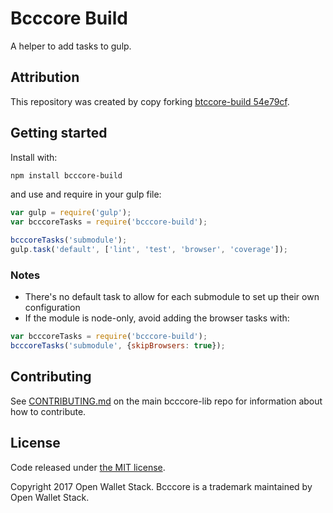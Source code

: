 Bcccore Build
=======

A helper to add tasks to gulp.

## Attribution

This repository was created by copy forking [btccore-build 54e79cf](https://github.com/owstack/btccore-build/commit/54e79cfe5404c37ead8073e13cff2a4574ded952).

## Getting started

Install with:

```sh
npm install bcccore-build
```

and use and require in your gulp file: 

```javascript
var gulp = require('gulp');
var bcccoreTasks = require('bcccore-build');

bcccoreTasks('submodule');
gulp.task('default', ['lint', 'test', 'browser', 'coverage']);
```

### Notes

* There's no default task to allow for each submodule to set up their own configuration
* If the module is node-only, avoid adding the browser tasks with:
```javascript
var bcccoreTasks = require('bcccore-build');
bcccoreTasks('submodule', {skipBrowsers: true});
```

## Contributing

See [CONTRIBUTING.md](https://github.com/owstack/bcccore-lib) on the main bcccore-lib repo for information about how to contribute.

## License

Code released under [the MIT license](https://github.com/owstack/bcccore-lib/blob/master/LICENSE).

Copyright 2017 Open Wallet Stack. Bcccore is a trademark maintained by Open Wallet Stack.
